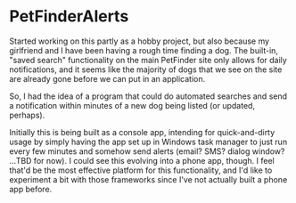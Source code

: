 # PetFinderAlerts

Started working on this partly as a hobby project, but also because my girlfriend and I have been having a rough time finding a dog. The built-in, "saved search" functionality on the main PetFinder site only allows for daily notifications, and it seems like the majority of dogs that we see on the site are already gone before we can put in an application.

So, I had the idea of a program that could do automated searches and send a notification within minutes of a new dog being listed (or updated, perhaps).

Initially this is being built as a console app, intending for quick-and-dirty usage by simply having the app set up in Windows task manager to just run every few minutes and somehow send alerts (email? SMS? dialog window? ...TBD for now). I could see this evolving into a phone app, though. I feel that'd be the most effective platform for this functionality, and I'd like to experiment a bit with those frameworks since I've not actually built a phone app before.

